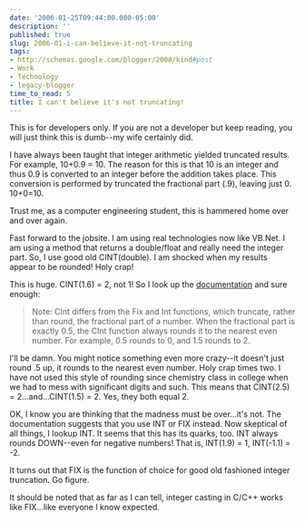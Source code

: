 ```yaml
---
date: '2006-01-25T09:44:00.000-05:00'
description: ''
published: true
slug: 2006-01-i-can-believe-it-not-truncating
tags:
- http://schemas.google.com/blogger/2008/kind#post
- Work
- Technology
- legacy-blogger
time_to_read: 5
title: I can't believe it's not truncating!
---
```


This is for developers only. If you are not a developer but keep reading, you will just think this is dumb--my wife certainly did.

I have always been taught that integer arithmetic yielded truncated results. For example, 10+0.9 = 10. The reason for this is that 10 is an integer and thus 0.9 is converted to an integer before the addition takes place. This conversion is performed by truncated the fractional part (.9), leaving just 0. 10+0=10.

Trust me, as a computer engineering student, this is hammered home over and over again.

Fast forward to the jobsite. I am using real technologies now like VB.Net. I am using a method that returns a double/float and really need the integer part. So, I use good old CINT(double). I am shocked when my results appear to be rounded! Holy crap!

This is huge. CINT(1.6) = 2, not 1! So I look up the <a href="http://msdn.microsoft.com/library/default.asp?url=/library/en-us/script56/html/38eee725-da5b-469b-b3f7-c818a74037c1.asp">documentation</a> and sure enough:

<blockquote>Note: CInt differs from the Fix and Int functions, which truncate, rather than round, the fractional part of a number. When the fractional part is exactly 0.5, the CInt function always rounds it to the nearest even number. For example, 0.5 rounds to 0, and 1.5 rounds to 2.<br /></blockquote>

 I'll be damn. You might notice something even more crazy--it doesn't just round .5 up, it rounds to the nearest even number. Holy crap times two. I have not used this style of rounding since chemistry class in college when we had to mess with significant digits and such. This means that CINT(2.5) = 2...and...CINT(1.5) = 2. Yes, they both equal 2.

OK, I know you are thinking that the madness must be over...it's not. The documentation suggests that you use INT or FIX instead. Now skeptical of all things, I lookup INT. It seems that this has its quarks, too. INT always rounds DOWN--even for negative numbers! That is, INT(1.9) = 1, INT(-1.1) = -2.

It turns out that FIX is the function of choice for good old fashioned integer truncation. Go figure.

It should be noted that as far as I can tell, integer casting in C/C++ works like FIX...like everyone I know expected.